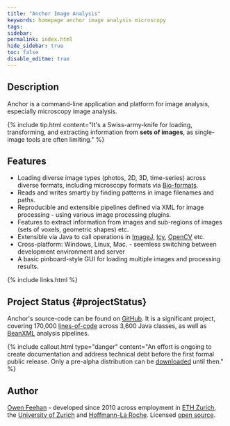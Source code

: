 ```yaml
---
title: "Anchor Image Analysis"
keywords: homepage anchor image analysis microscopy
tags:
sidebar:
permalink: index.html
hide_sidebar: true
toc: false
disable_editme: true
---
```


## Description

Anchor is a command-line application and platform for image analysis, especially microscopy image analysis.

{% include tip.html content="It's a Swiss-army-knife for loading, transforming, and extracting information from **sets of images**, as single-image tools are often limiting." %}

## Features
- Loading diverse image types (photos, 2D, 3D, time-series) across diverse formats, including microscopy formats via [Bio-formats](https://www.openmicroscopy.org/bio-formats/).
- Reads and writes smartly by finding patterns in image filenames and paths.
- Reproducible and extensible pipelines defined via XML for image processing - using various image processing plugins.
- Features to extract information from images and sub-regions of images (sets of voxels, geometric shapes) etc.
- Extensible via Java to call operations in [ImageJ](https://imagej.net/Welcome), [Icy](http://icy.bioimageanalysis.org/), [OpenCV](https://opencv.org/) etc.
- Cross-platform: Windows, Linux, Mac. - seemless switching between development environment and server
- A basic pinboard-style GUI for loading multiple images and processing results.


{% include links.html %}

## Project Status {#projectStatus}

Anchor's source-code can be found on [GitHub](https://github.com/anchoranalysis). It is a significant project, covering 170,000 [lines-of-code](/developer_guide_architecture_modules.html#moduleStatistics) across 3,600 Java classes, as well as [BeanXML](/developer_guide_anchor_beans.html) analysis pipelines.

{% include callout.html type="danger" content="An effort is ongoing to create documentation and address technical debt before the first formal public release. Only a pre-alpha distribution can be [downloaded](/download.html) until then." %}

## Author

[Owen Feehan](http://www.owenfeehan.com) - developed since 2010 across employment in [ETH Zurich](https://ethz.ch/en.html), the [University of Zurich](https://www.uzh.ch/en.html) and [Hoffmann-La Roche](https://www.roche.com/). Licensed [open source](/download.html#licensing).
